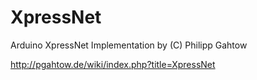 # XpressNet
Arduino XpressNet Implementation by (C) Philipp Gahtow

http://pgahtow.de/wiki/index.php?title=XpressNet
